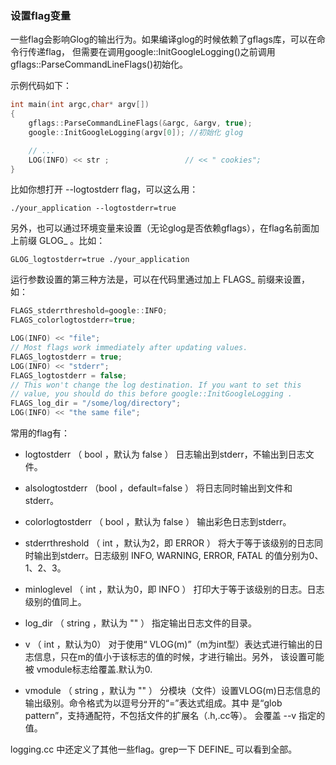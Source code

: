 ### 设置flag变量

一些flag会影响Glog的输出行为。如果编译glog的时候依赖了gflags库，可以在命令行传递flag，
但需要在调用google::InitGoogleLogging()之前调用gflags::ParseCommandLineFlags()初始化。

示例代码如下：

```cpp
int main(int argc,char* argv[])
{
    gflags::ParseCommandLineFlags(&argc, &argv, true);
    google::InitGoogleLogging(argv[0]); //初始化 glog

    // ...
    LOG(INFO) << str ;                 // << " cookies";    
}
```

比如你想打开 --logtostderr flag，可以这么用：

```
./your_application --logtostderr=true
```

另外，也可以通过环境变量来设置（无论glog是否依赖gflags），在flag名前面加上前缀 GLOG_ 。比如：

```
GLOG_logtostderr=true ./your_application
```

运行参数设置的第三种方法是，可以在代码里通过加上 FLAGS_ 前缀来设置，如：

```cpp
FLAGS_stderrthreshold=google::INFO;
FLAGS_colorlogtostderr=true;

LOG(INFO) << "file";
// Most flags work immediately after updating values.
FLAGS_logtostderr = true;
LOG(INFO) << "stderr";
FLAGS_logtostderr = false;
// This won't change the log destination. If you want to set this
// value, you should do this before google::InitGoogleLogging .
FLAGS_log_dir = "/some/log/directory";
LOG(INFO) << "the same file";
```

常用的flag有：

- logtostderr （ bool ，默认为 false ）
    日志输出到stderr，不输出到日志文件。

- alsologtostderr （bool ，default=false ）
    将日志同时输出到文件和stderr。

- colorlogtostderr （ bool ，默认为 false ）
    输出彩色日志到stderr。

- stderrthreshold （ int ，默认为2，即 ERROR ）
    将大于等于该级别的日志同时输出到stderr。日志级别 INFO, WARNING, ERROR, FATAL 的值分别为0、1、2、3。

- minloglevel （ int ，默认为0，即 INFO ）
    打印大于等于该级别的日志。日志级别的值同上。

- log_dir （ string ，默认为 "" ）
    指定输出日志文件的目录。

- v （ int ，默认为0）
    对于使用“ VLOG(m)”（m为int型）表达式进行输出的日志信息，只在m的值小于该标志的值的时候，才进行输出。另外， 该设置可能被 vmodule标志给覆盖.默认为0.

- vmodule （ string ，默认为 "" ）
    分模块（文件）设置VLOG(m)日志信息的输出级别。命令格式为以逗号分开的“<module name>=<log level>”表达式组成。其中<module name> 是“glob pattern”，支持通配符，<module name>不包括文件的扩展名（.h,.cc等）。<log level> 会覆盖 --v 指定的值。 

logging.cc 中还定义了其他一些flag。grep一下 DEFINE_ 可以看到全部。
